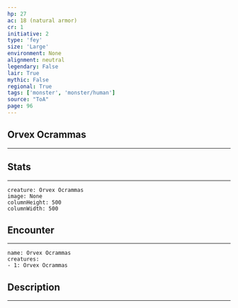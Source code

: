```yaml
---
hp: 27
ac: 18 (natural armor)
cr: 1
initiative: 2
type: 'fey'    
size: 'Large'
environment: None
alignment: neutral
legendary: False
lair: True
mythic: False
regional: True
tags: ['monster', 'monster/human']
source: "ToA"
page: 96
---
```


## Orvex Ocrammas
---



## Stats
---

```statblock
creature: Orvex Ocrammas
image: None
columnHeight: 500
columnWidth: 500
```

## Encounter
---

```encounter-table
name: Orvex Ocrammas
creatures:
- 1: Orvex Ocrammas
```

## Description
---




